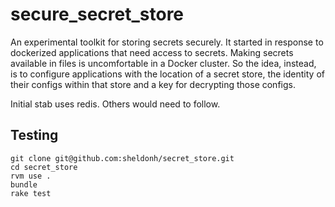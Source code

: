 # secure_secret_store

An experimental toolkit for storing secrets securely. It started in response to dockerized applications that need access to secrets.
Making secrets available in files is uncomfortable in a Docker cluster. So the idea, instead, is to configure applications with
the location of a secret store, the identity of their configs within that store and a key for decrypting those configs.

Initial stab uses redis. Others would need to follow.

## Testing

```
git clone git@github.com:sheldonh/secret_store.git
cd secret_store
rvm use .
bundle
rake test
```
